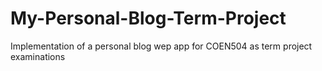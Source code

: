 # My-Personal-Blog-Term-Project
Implementation of a personal blog wep app for COEN504 as term project examinations
